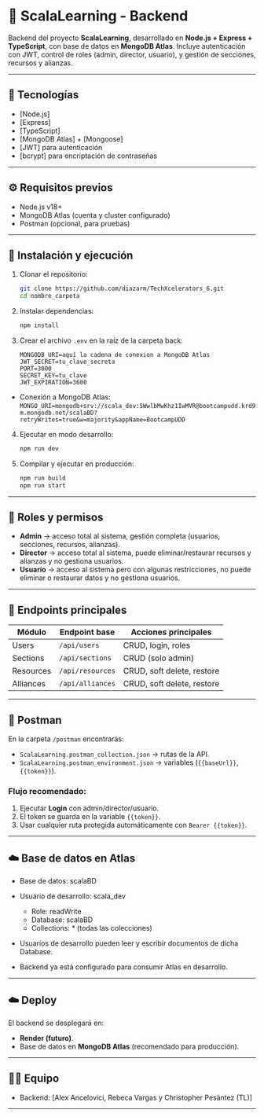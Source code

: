 # 📌 ScalaLearning - Backend

Backend del proyecto **ScalaLearning**, desarrollado en **Node.js + Express + TypeScript**, con base de datos en **MongoDB Atlas**.
Incluye autenticación con JWT, control de roles (admin, director, usuario), y gestión de secciones, recursos y alianzas.

---

## 🚀 Tecnologías

* [Node.js]
* [Express]
* [TypeScript]
* [MongoDB Atlas] + [Mongoose]
* [JWT] para autenticación
* [bcrypt] para encriptación de contraseñas

---

## ⚙️ Requisitos previos

* Node.js v18+
* MongoDB Atlas (cuenta y cluster configurado)
* Postman (opcional, para pruebas)

---

## 📂 Instalación y ejecución

1. Clonar el repositorio:

   ```bash
   git clone https://github.com/diazarm/TechXcelerators_6.git
   cd nombre_carpeta
   ```

2. Instalar dependencias:

   ```bash
   npm install
   ```

3. Crear el archivo `.env` en la raíz de la carpeta back:

   ```env
   MONGODB_URI=aquí la cadena de conexion a MongoDB Atlas
   JWT_SECRET=tu_clave_secreta
   PORT=3000
   SECRET_KEY=tu_clave
   JWT_EXPIRATION=3600
   ```
- Conexión a MongoDB Atlas:
```MONGO_URI=mongodb+srv://scala_dev:5WwlbMwKhz1IwMVR@bootcampudd.krd9m.mongodb.net/scalaBD?retryWrites=true&w=majority&appName=BootcampUDD``` 

4. Ejecutar en modo desarrollo:

   ```bash
   npm run dev
   ```

5. Compilar y ejecutar en producción:

   ```bash
   npm run build
   npm run start
   ```

---

## 🔑 Roles y permisos

* **Admin** → acceso total al sistema, gestión completa (usuarios, secciones, recursos, alianzas).
* **Director** → acceso total al sistema, puede eliminar/restaurar recursos y alianzas y no gestiona usuarios.
* **Usuario** → acceso al sistema pero con algunas restricciones, no puede eliminar o restaurar datos y no gestiona usuarios.

---

## 📌 Endpoints principales

| Módulo    | Endpoint base    | Acciones principales       |
| --------- | ---------------- | -------------------------- |
| Users     | `/api/users`     | CRUD, login, roles         |
| Sections  | `/api/sections`  | CRUD (solo admin)          |
| Resources | `/api/resources` | CRUD, soft delete, restore |
| Alliances | `/api/alliances` | CRUD, soft delete, restore |

---

## 🧪 Postman

En la carpeta `/postman` encontrarás:

* `ScalaLearning.postman_collection.json` → rutas de la API.
* `ScalaLearning.postman_environment.json` → variables (`{{baseUrl}}`, `{{token}}`).

### Flujo recomendado:

1. Ejecutar **Login** con admin/director/usuario.
2. El token se guarda en la variable `{{token}}`.
3. Usar cualquier ruta protegida automáticamente con `Bearer {{token}}`.

---

## ☁️ Base de datos en Atlas

- Base de datos: scalaBD
- Usuario de desarrollo: scala_dev
  - Role: readWrite
  - Database: scalaBD
  - Collections: * (todas las colecciones)

- Usuarios de desarrollo pueden leer y escribir documentos de dicha Database.
- Backend ya está configurado para consumir Atlas en desarrollo.

---

## ☁️ Deploy

El backend se desplegará en:

* **Render (futuro)**.
* Base de datos en **MongoDB Atlas** (recomendado para producción).

---

## 👨‍💻 Equipo

* Backend: \[Alex Ancelovici, Rebeca Vargas y Christopher Pesántez (TL)]

---
